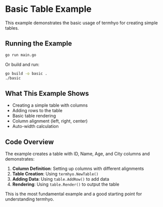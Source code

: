 # Basic Table Example

This example demonstrates the basic usage of termhyo for creating simple tables.

## Running the Example

```bash
go run main.go
```

Or build and run:

```bash
go build -o basic .
./basic
```

## What This Example Shows

- Creating a simple table with columns
- Adding rows to the table
- Basic table rendering
- Column alignment (left, right, center)
- Auto-width calculation

## Code Overview

The example creates a table with ID, Name, Age, and City columns and demonstrates:

1. **Column Definition**: Setting up columns with different alignments
2. **Table Creation**: Using `termhyo.NewTable()`
3. **Adding Data**: Using `table.AddRow()` to add data
4. **Rendering**: Using `table.Render()` to output the table

This is the most fundamental example and a good starting point for understanding termhyo.

